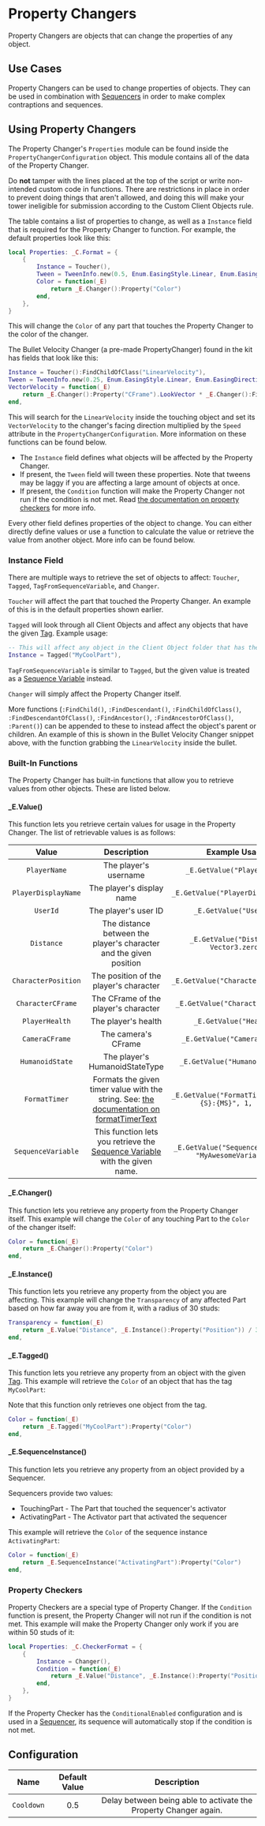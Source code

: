 # Property Changers

Property Changers are objects that can change the properties of any object.

## Use Cases

Property Changers can be used to change properties of objects. They can be used in combination with [Sequencers](sequencers.md) in order to make complex contraptions and sequences.

## Using Property Changers

The Property Changer's `Properties` module can be found inside the `PropertyChangerConfiguration` object. This module contains all of the data of the Property Changer.

Do **not** tamper with the lines placed at the top of the script or write non-intended custom code in functions. There are restrictions in place in order to prevent doing things that aren't allowed, and doing this will make your tower ineligible for submission according to the Custom Client Objects rule.

The table contains a list of properties to change, as well as a `Instance` field that is required for the Property Changer to function. For example, the default properties look like this:

```lua
local Properties: _C.Format = {
    {
        Instance = Toucher(),
        Tween = TweenInfo.new(0.5, Enum.EasingStyle.Linear, Enum.EasingDirection.Out),
        Color = function(_E)
            return _E.Changer():Property("Color")
        end,
    },
}
```

This will change the `Color` of any part that touches the Property Changer to the color of the changer.

The Bullet Velocity Changer (a pre-made PropertyChanger) found in the kit has fields that look like this:

```lua
Instance = Toucher():FindChildOfClass("LinearVelocity"),
Tween = TweenInfo.new(0.25, Enum.EasingStyle.Linear, Enum.EasingDirection.Out),
VectorVelocity = function(_E)
    return _E.Changer():Property("CFrame").LookVector * _E.Changer():FindChild("PropertyChangerConfiguration"):Property("Speed")
end,
```

This will search for the `LinearVelocity` inside the touching object and set its `VectorVelocity` to the changer's facing direction multiplied by the `Speed` attribute in the `PropertyChangerConfiguration`. More information on these functions can be found below.

* The `Instance` field defines what objects will be affected by the Property Changer.
* If present, the `Tween` field will tween these properties. Note that tweens may be laggy if you are affecting a large amount of objects at once.
* If present, the `Condition` function will make the Property Changer not run if the condition is not met. Read [the documentation on property checkers](#property-checkers) for more info.

Every other field defines properties of the object to change. You can either directly define values or use a function to calculate the value or retrieve the value from another object. More info can be found below.

### Instance Field

There are multiple ways to retrieve the set of objects to affect: `Toucher`, `Tagged`, `TagFromSequenceVariable`, and `Changer`.

`Toucher` will affect the part that touched the Property Changer. An example of this is in the default properties shown earlier.

`Tagged` will look through all Client Objects and affect any objects that have the given [Tag].
Example usage:

```lua
-- This will affect any object in the Client Object folder that has the tag "MyCoolPart"
Instance = Tagged("MyCoolPart"),
```

`TagFromSequenceVariable` is similar to `Tagged`, but the given value is treated as a [Sequence Variable](sequencers.md#sequence-variables) instead.

`Changer` will simply affect the Property Changer itself.

More functions (`:FindChild()`, `:FindDescendant()`, `:FindChildOfClass()`, `:FindDescendantOfClass()`, `:FindAncestor()`, `:FindAncestorOfClass()`, `:Parent()`) can be appended to these to instead affect the object's parent or
children. An example of this is shown in the Bullet Velocity Changer snippet above, with the function grabbing the `LinearVelocity` inside the bullet.

### Built-In Functions

The Property Changer has built-in functions that allow you to retrieve values from other objects. These are listed below.

#### _E.Value()

This function lets you retrieve certain values for usage in the Property Changer. The list of retrievable values is as follows:

| Value | Description | Example Usage
|:-----:|:-----:|:-----:
| `PlayerName` | The player's username | `_E.GetValue("PlayerName")`
| `PlayerDisplayName` | The player's display name | `_E.GetValue("PlayerDisplayName")`
| `UserId` | The player's user ID | `_E.GetValue("UserId")`
| `Distance` | The distance between the player's character and the given position | `_E.GetValue("Distance", Vector3.zero)`
| `CharacterPosition` | The position of the player's character | `_E.GetValue("CharacterPosition")`
| `CharacterCFrame` | The CFrame of the player's character | `_E.GetValue("CharacterCFrame")`
| `PlayerHealth` | The player's health | `_E.GetValue("Health")`
| `CameraCFrame` | The camera's CFrame | `_E.GetValue("CameraCFrame")`
| `HumanoidState` | The player's HumanoidStateType | `_E.GetValue("HumanoidState")`
| `FormatTimer` | Formats the given timer value with the string. See: [the documentation on formatTimerText](/api/ClientObjects#formatTimerText) | `_E.GetValue("FormatTimer", "{M}:{S}:{MS}", 1, 120)`
| `SequenceVariable` | This function lets you retrieve the [Sequence Variable](sequencers.md#sequence-variables) with the given name.| `_E.GetValue("SequenceVariable", "MyAwesomeVariable")`

#### _E.Changer()

This function lets you retrieve any property from the Property Changer itself. This example will change the `Color` of any touching Part to the `Color` of the changer itself:

```lua
Color = function(_E)
    return _E.Changer():Property("Color")
end,
```

#### _E.Instance()

This function lets you retrieve any property from the object you are affecting. This example will change the `Transparency` of any affected Part based on how far away you are from it, with a radius of 30 studs:

```lua
Transparency = function(_E)
    return _E.Value("Distance", _E.Instance():Property("Position")) / 30
end,
```

#### _E.Tagged()

This function lets you retrieve any property from an object with the given [Tag]. This example will retrieve the `Color` of an object that has the tag `MyCoolPart`:

Note that this function only retrieves one object from the tag.

```lua
Color = function(_E)
    return _E.Tagged("MyCoolPart"):Property("Color")
end,
```

#### _E.SequenceInstance()

This function lets you retrieve any property from an object provided by a Sequencer.

Sequencers provide two values:

* TouchingPart - The Part that touched the sequencer's activator
* ActivatingPart - The Activator part that activated the sequencer

This example will retrieve the `Color` of the sequence instance `ActivatingPart`:

```lua
Color = function(_E)
    return _E.SequenceInstance("ActivatingPart"):Property("Color")
end,
```

### Property Checkers

Property Checkers are a special type of Property Changer. If the `Condition` function is present, the Property Changer will not run if the condition is not met. This example will make the Property Changer only work if you are within 50 studs of it:

```lua
local Properties: _C.CheckerFormat = {
    {
        Instance = Changer(),
        Condition = function(_E)
            return _E.Value("Distance", _E.Instance():Property("Position")) < 50
        end,
    },
}
```

If the Property Checker has the `ConditionalEnabled` configuration and is used in a [Sequencer](sequencers.md), its sequence will automatically stop if the condition is not met.

## Configuration

| Name | Default Value | Description
|:-----:|:-----:|:-----:
| `Cooldown` | 0.5 | Delay between being able to activate the Property Changer again.

[Tag]: https://create.roblox.com/docs/studio/properties#instance-tags
